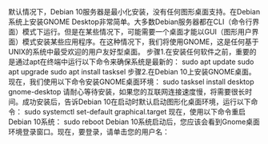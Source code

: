 默认情况下，Debian 10服务器是最小化安装，没有任何图形桌面支持。在Debian系统上安装GNOME  Desktop非常简单。大多数Debian服务器都在CLI（命令行界面）模式下运行。但是在某些情况下，可能需要一个桌面才能以GUI（图形用户界面）模式安装某些应用程序。在这种情况下，我们将使用GNOME，这是任何基于UNIX的系统中最受欢迎的用户友好型桌面。
步骤1.在安装任何软件之前，重要的是通过apt在终端中运行以下命令来确保系统是最新的：
sudo apt update
sudo apt upgrade
sudo apt install tasksel
步骤2.在Debian 10上安装GNOME桌面。
现在，我们使用以下命令安装GNOME桌面环境：
sudo tasksel install desktop gnome-desktop
请耐心等待安装，如果您的互联网连接速度慢，将需要很长时间。成功安装后，告诉Debian 10在启动时默认启动图形化桌面环境，运行以下命令：
sudo systemctl set-default graphical.target
现在，使用以下命令重启Debian 10系统：
sudo reboot
Debian 10系统启动后，您应该会看到Gnome桌面环境登录窗口。现在，要登录，请单击您的用户名：